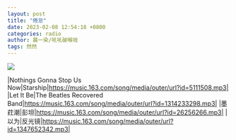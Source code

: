 ```yaml
---
layout: post
title: "倦怠"
date: 2023-02-08 12:54:18 +0800
categories: radio
author: 晨一染/吼吼破喉咙
tags: 然然
---
```

![]({{site.baseurl}}/images/cover_20230208.jpg)

|Nothings Gonna Stop Us Now|Starship|https://music.163.com/song/media/outer/url?id=5111508.mp3|
|Let It Be|The Beatles Recovered Band|https://music.163.com/song/media/outer/url?id=1314233298.mp3|
|墨荭潮|彭坦|https://music.163.com/song/media/outer/url?id=26256266.mp3|
|以为|反光镜|https://music.163.com/song/media/outer/url?id=1347652342.mp3|

